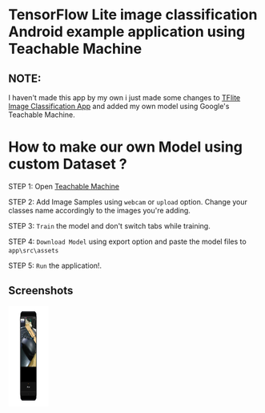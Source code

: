 # TensorFlow Lite image classification Android example application using Teachable Machine

## NOTE: 
I haven't made this app by my own i just made some changes to <a href="https://github.com/tensorflow/examples/tree/master/lite/examples/image_classification/android"> TFlite Image Classification App</a> and added my own model using Google's Teachable Machine.


# How to make our own Model using custom Dataset ?
STEP 1: Open <a href = "https://teachablemachine.withgoogle.com/train/image"> Teachable Machine </a>

STEP 2: Add Image Samples using `webcam` or `upload` option. Change your classes name accordingly to the images you're adding.

STEP 3: `Train` the model and don't switch tabs while training.

STEP 4: `Download Model` using export option and paste the model files to `app\src\assets`

STEP 5: `Run` the application!.


## Screenshots

<img src="https://github.com/hamzaazizofficial/teachablemachine-example/blob/master/screenshot%20(1).jpg" width=80 height=200/>

